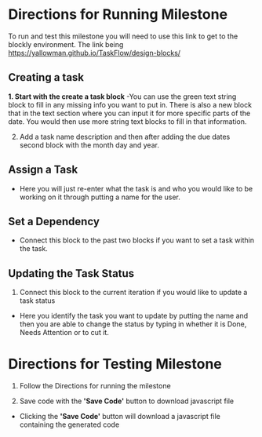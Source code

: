 # Directions for Running Milestone

To run and test this milestone you will need to use this link to get to the blockly environment. The link being https://yallowman.github.io/TaskFlow/design-blocks/ 

## Creating a task
**1. Start with the create a task block**
-You can use the green text string block to fill in any missing info you want to put in. There is also a new block that in the text section where you can input it for more specific parts of the date. You would then use more string text blocks to fill in that information.

2. Add a task name description and then after adding the due dates second block with the month day and year.

## Assign a Task
- Here you will just re-enter what the task is and who you would like to be working on it through putting a name for the user.

## Set a Dependency 
- Connect this block to the past two blocks if you want to set a task within the task.

## Updating the Task Status
1. Connect this block to the current iteration if you would like to update a task status
- Here you identify the task you want to update by putting the name and then you are able to change the status by typing in whether it is Done, Needs Attention or to cut it.

# Directions for Testing Milestone
1. Follow the Directions for running the milestone

2. Save code with the **'Save Code'** button to download javascript file
- Clicking the **'Save Code'** button will download a javascript file containing the generated code 
